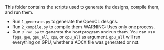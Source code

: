
This folder contains the scripts used to generate the designs, compile them, and run them.

* Run `1_generate.py` to generate the OpenCL designs.
* Run `2_compile.py` to compile them. WARNING: Uses only one process.
* Run `3_run.py` to generate the host program and run them. You can use `fpga`, `gpu`, `gpu_all`, `cpu`, or `cpu_all` as argument. `gpu_all` will run everything on GPU, whether a AOCX file was generated or not.


